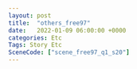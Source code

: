 ```yaml
---
layout: post
title:  "others_free97"
date:   2022-01-09 06:00:00 +0000
categories: Etc
Tags: Story Etc
SceneCode: ["scene_free97_q1_s20"]
---
```

